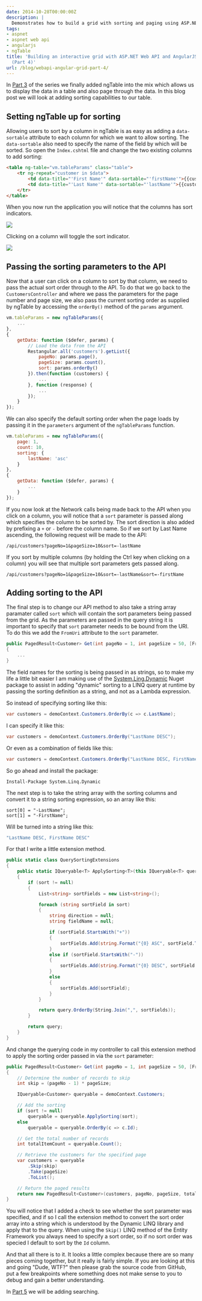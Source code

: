 ```yaml
---
date: 2014-10-28T00:00:00Z
description: |
  Demonstrates how to build a grid with sorting and paging using ASP.NET Web API, AngularJS, Restangular and ng-Table. This is Part 4 which adds sorting.
tags:
- aspnet
- aspnet web api
- angularjs
- ngTable
title: 'Building an interactive grid with ASP.NET Web API and AngularJS: Add sorting
  (Part 4)'
url: /blog/webapi-angular-grid-part-4/
---
```


In [Part 3](/blog/webapi-angular-grid-part-3) of the series we finally added ngTable into the mix which allows us to display the data in a table and also page through the data. In this blog post we will look at adding sorting capabilities to our table.

## Setting ngTable up for sorting
Allowing users to sort by a column in ngTable is as easy as adding a `data-sortable` attribute to each column for which we want to allow sorting. The `data-sortable` also need to specify the name of the field by which will be sorted. So open the `Index.cshtml` file and change the two existing columns to add sorting:

```html
<table ng-table="vm.tableParams" class="table">
    <tr ng-repeat="customer in $data">
        <td data-title="'First Name'" data-sortable="'firstName'">{{customer.firstName}}</td>
        <td data-title="'Last Name'" data-sortable="'lastName'">{{customer.lastName}}</td>
    </tr>
</table>
```

When you now run the application you will notice that the columns has sort indicators.

![](/assets/images/webapi-angular-grid/sorting.png)

Clicking on a column will toggle the sort indicator.

![](/assets/images/webapi-angular-grid/sorting-2.png)

## Passing the sorting parameters to the API
Now that a user can click on a column to sort by that column, we need to pass the actual sort order through to the API. To do that we go back to the `CustomersController` and where we pass the parameters for the page number and page size, we also pass the current sorting order as supplied by ngTable by accessing the `orderBy()` method of the `params` argument.

```javascript
vm.tableParams = new ngTableParams({
    ...
},
{
	getData: function ($defer, params) {
	    // Load the data from the API
	    Restangular.all('customers').getList({
	        pageNo: params.page(),
	        pageSize: params.count(),
	        sort: params.orderBy()
	    }).then(function (customers) {
	        ...
	    }, function (response) {
	        ...
	    });
	}
});

```

We can also specify the default sorting order when the page loads by passing it in the `parameters` argument of the `ngTableParams` function.

```javascript
vm.tableParams = new ngTableParams({
    page: 1,
    count: 10,
    sorting: {
        lastName: 'asc'
    }
},
{
    getData: function ($defer, params) {
        ...
    }
});
```

If you now look at the Network calls being made back to the API when you click on a column, you will notice that a `sort` parameter is passed along which specifies the column to be sorted by. The sort direction is also added by prefixing a `+` or `-` before the column name. So if we sort by Last Name ascending, the following request will be made to the API:

```text
/api/customers?pageNo=1&pageSize=10&sort=-lastName
```

If you sort by multiple columns (by holding the Ctrl key when clicking on a column) you will see that multiple sort parameters gets passed along.

```text
/api/customers?pageNo=1&pageSize=10&sort=-lastName&sort=-firstName
```

## Adding sorting to the API
The final step is to change our API method to also take a string array paramater called `sort` which will contain the sort parameters being passed from the grid. As the parameters are passed in the query string it is important to specify that `sort` parameter needs to be bound from the URI. To do this we add the `FromUri` attribute to the `sort` parameter. 

```csharp
public PagedResult<Customer> Get(int pageNo = 1, int pageSize = 50, [FromUri] string[] sort = null)
{
	...
}
```

The field names for the sorting is being passed in as strings, so to make my life a little bit easier I am making use of the [System.Ling.Dynamic](https://github.com/kahanu/System.Linq.Dynamic) Nuget package to assist in adding "dynamic" sorting to a LINQ query at runtime by passing the sorting definition as a string, and not as a Lambda expression. 

So instead of specifying sorting like this:

```csharp
var customers = demoContext.Customers.OrderBy(c => c.LastName);
```

I can specify it like this:

```csharp
var customers = demoContext.Customers.OrderBy("LastName DESC");
```

Or even as a combination of fields like this:
 
```csharp
var customers = demoContext.Customers.OrderBy("LastName DESC, FirstName DESC");
```

So go ahead and install the package:


```text
Install-Package System.Linq.Dynamic
```

The next step is to take the string array with the sorting columns and convert it to a string sorting expression, so an array like this:

```text
sort[0] = "-LastName";
sort[1] = "-FirstName";

```

Will be turned into a string like this:

```csharp
"LastName DESC, FirstName DESC"
```

For that I write a little extension method.

```csharp
public static class QuerySortingExtensions
{
    public static IQueryable<T> ApplySorting<T>(this IQueryable<T> query, IEnumerable<string> sort) where T : class
    {
        if (sort != null)
        {
            List<string> sortFields = new List<string>();

            foreach (string sortField in sort)
            {
                string direction = null;
                string fieldName = null;

                if (sortField.StartsWith("+"))
                {
                    sortFields.Add(string.Format("{0} ASC", sortField.TrimStart('+')));
                }
                else if (sortField.StartsWith("-"))
                {
                    sortFields.Add(string.Format("{0} DESC", sortField.TrimStart('-')));
                }
                else
                {
                    sortFields.Add(sortField);
                }
            }

            return query.OrderBy(String.Join(",", sortFields));
        }

        return query;
    }
}
```

And change the querying code in my controller to call this extension method to apply the sorting order passed in via the `sort` parameter:

```csharp
public PagedResult<Customer> Get(int pageNo = 1, int pageSize = 50, [FromUri] string[] sort = null)
{
    // Determine the number of records to skip
    int skip = (pageNo - 1) * pageSize;

    IQueryable<Customer> queryable = demoContext.Customers;

    // Add the sorting
    if (sort != null)
        queryable = queryable.ApplySorting(sort);
    else
        queryable = queryable.OrderBy(c => c.Id);

    // Get the total number of records
    int totalItemCount = queryable.Count();

    // Retrieve the customers for the specified page
    var customers = queryable
        .Skip(skip)
        .Take(pageSize)
        .ToList();

    // Return the paged results
    return new PagedResult<Customer>(customers, pageNo, pageSize, totalItemCount);
}
```

You will notice that I added a check to see whether the sort parameter was specified, and if so I call the extension method to convert the sort order array into a string which is understood by the Dynamic LINQ library and apply that to the query. When using the `Skip()` LINQ method of the Entity Framework you always need to specify a sort order, so if no sort order was specied I default to sort by the `Id` column. 

And that all there is to it. It looks a little complex because there are so many pieces coming together, but it really is fairly simple. If you are looking at this and going "Dude, WTF?" then please grab the source code from GitHub, put a few breakpoints where something does not make sense to you to debug and gain a better understanding.

In [Part 5](/blog/webapi-angular-grid-part-5) we will be adding searching.

